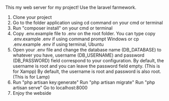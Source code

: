 This my web server for my project!
Use the laravel farmework.

1. Clone your project
2. Go to the folder application using cd command on your cmd or terminal
3. Run "composer install" on your cmd or terminal
4. 
	Copy .env.example file to .env on the root folder.
	You can type copy .env.example .env if using command prompt Windows or cp .env.example .env if using terminal, Ubuntu
5.
	Open your .env file and change the database name (DB_DATABASE) to whatever you have, username (DB_USERNAME) and password (DB_PASSWORD) field correspond to your configuration.
	By default, the username is root and you can leave the password field empty. (This is for Xampp)
	By default, the username is root and password is also root. (This is for Lamp)
6.
	Run "php artisan key:generate"
	Run "php artisan migrate"
	Run "php artisan serve"
	Go to localhost:8000
7. 
	Enjoy the webside